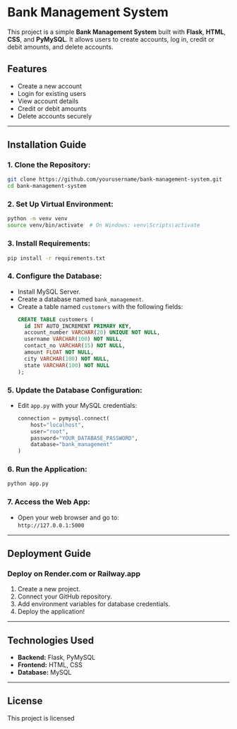 # Bank Management System

This project is a simple **Bank Management System** built with **Flask**, **HTML**, **CSS**, and **PyMySQL**. It allows users to create accounts, log in, credit or debit amounts, and delete accounts.

## **Features**
- Create a new account
- Login for existing users
- View account details
- Credit or debit amounts
- Delete accounts securely

---

## **Installation Guide**

### **1. Clone the Repository:**
```bash
git clone https://github.com/yourusername/bank-management-system.git
cd bank-management-system
```

### **2. Set Up Virtual Environment:**
```bash
python -m venv venv
source venv/bin/activate  # On Windows: venv\Scripts\activate
```

### **3. Install Requirements:**
```bash
pip install -r requirements.txt
```

### **4. Configure the Database:**
- Install MySQL Server.
- Create a database named `bank_management`.
- Create a table named `customers` with the following fields:
  ```sql
  CREATE TABLE customers (
    id INT AUTO_INCREMENT PRIMARY KEY,
    account_number VARCHAR(20) UNIQUE NOT NULL,
    username VARCHAR(100) NOT NULL,
    contact_no VARCHAR(15) NOT NULL,
    amount FLOAT NOT NULL,
    city VARCHAR(100) NOT NULL,
    state VARCHAR(100) NOT NULL
  );
  ```

### **5. Update the Database Configuration:**
- Edit `app.py` with your MySQL credentials:
  ```python
  connection = pymysql.connect(
      host="localhost",
      user="root",
      password="YOUR_DATABASE_PASSWORD",
      database="bank_management"
  )
  ```

### **6. Run the Application:**
```bash
python app.py
```

### **7. Access the Web App:**
- Open your web browser and go to:  
  `http://127.0.0.1:5000`

---

## **Deployment Guide**

### Deploy on **Render.com** or **Railway.app**
1. Create a new project.
2. Connect your GitHub repository.
3. Add environment variables for database credentials.
4. Deploy the application!

---

## **Technologies Used**
- **Backend:** Flask, PyMySQL
- **Frontend:** HTML, CSS
- **Database:** MySQL

---

## **License**
This project is licensed